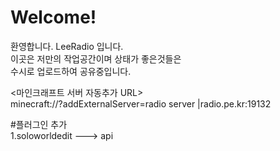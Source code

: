 # Welcome!

환영합니다. LeeRadio 입니다.   
이곳은 저만의 작업공간이며 상태가 좋은것들은    
수시로 업로드하여 공유중입니다.   


<마인크래프트 서버 자동추가 URL>   
minecraft://?addExternalServer=radio server |radio.pe.kr:19132   

#플러그인 추가   
1.soloworldedit ---> api 
